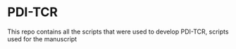 # PDI-TCR
This repo contains all the scripts that were used to develop PDI-TCR, scripts used for the manuscript
